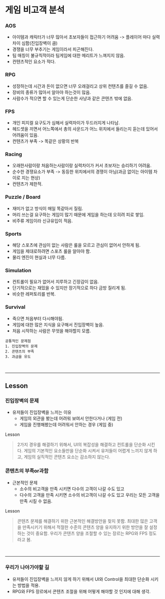 게임 비고객 분석
==================

### AOS
* 아이템과 캐릭터가 너무 많아서 초보자들이 접근하기 어려움  -> 플레이어 마다 실력차이 심함(진입장벽이 큼)
* 경쟁을 너무 부추기는 게임이라서 피곤해진다.
* 팀 매칭이 불규칙적이라 팀게임에 대한 메리트가 느껴지지 않음.
* 컨텐츠적인 요소가 적다.

### RPG
* 성장하는데 시간과 돈이 없으면 너무 오래걸리고 상위 컨텐츠를 즐길 수 없음.
* 장비의 종류가 많아서 알아야 하는것이 많음.
* 사람수가 적으면 할 수 있는게 단순한 사냥과 같은 콘텐츠 밖에 없음.

### FPS
* 개인 피지컬 요구도가 심해서 실력차이가 두드러지게 나타남.
* 헤드셋을 끼면서 어느쪽에서 총의 사운드가 어느 위치에서 들리는지 듣는데 있어서 어려움이 있음.
* 컨텐츠가 부족 -> 똑같은 상황의 반복

### Racing
* 오래한사람이랑 처음하는사람이랑 실력차이가 커서 초보자는 승리하기 어려움.
* 순수한 경쟁요소가 부족 -> 동등한 위치에서의 경쟁이 아님(과금 없이는 아이템 차이로 지는 현상)
* 컨텐츠가 제한적.

### Puzzle / Board
* 재미가 없고 방식이 매일 똑같아서 질림.
* 머리 쓰는걸 요구하는 게임이 많기 때문에 게임을 하는데 오히려 피로 쌓임.
* 비주류 게임이라 신규유입이 적음.

### Sports
* 해당 스포츠에 관심이 없는 사람은 룰을 모르고 관심이 없어서 안하게 됨.
* 게임을 제대로하려면 스포츠 룰을 알아야 함.
* 물리 엔진이 현실과 너무 다름.

### Simulation
* 컨트롤이 필요가 없어서 지루하고 긴장감이 없음.
* 단기적으로는 재밌을 수 있지만 장기적으로 하다 금방 질리게 됨.
* 비슷한 레퍼토리를 반복.

### Survival
* 죽으면 처음부터 다시해야됨.
* 게임에 대한 많은 지식을 요구해서 진입장벽이 높음.
* 처음 시작하는 사람은 무엇을 해야할지 모름.

```
공통적인 문제점
1. 진입장벽의 문제
2. 콘텐츠의 부족 
3. 과금을 유도
```

<br/>

****************

Lesson
-------------

### 진입장벽의 문제
* 유저들이 진입장벽을 느끼는 이유 
    + 게임의 외관을 봤는데 어려워 보여서 안한다거나 (게임 전)
    + 게임을 진행해봤는데 어려워서 안하는 경우 (게임 중)
    
 Lesson
> 2가지 경우를 해결하기 위해서, UI의 복잡성을 해결하고 컨트롤을 단순화 시킨다.
> 게임의 기본적인 요소들만을 단순화 시켜서 유저들이 어렵게 느끼지 않게 하고, 게임의 실직적인 콘텐츠 요소는 감소하지 않는다.
 
### 콘텐츠의 부족or과함
* 근본적인 문제 
    + 소수의 비고객을 만족 시키면 다수의 고객이 나갈 수도 있고
    + 다수의 고객을 만족 시키면 소수의 비고객이 나갈 수도 있고
우리는 모든 고객을 만족 시킬 수 없음.

 Lesson
> 콘텐츠 문제를 해결하기 위한 근본적인 해결방안을 찾지 못함.
> 최대한 많은 고객을 만족시키기 위해서 적절한 수준의 콘텐츠 양을 유지하기 위한 방안을 잘 설정하는 것이 중요함.
> 우리가 콘텐츠 양을 조절할 수 있는 장르는 RPG와 FPS 정도라고 봄.

<br/>

*************

### 우리가 나아가야할 길
* 유저들이 진입장벽을 느끼지 않게 하기 위해서 UI와 Control을 최대한 단순화 시키는 방법을 적용.
* RPG와 FPS 장르에서 콘텐츠 조절을 위해 어떻게 해야할 것 인지에 대해 생각.

